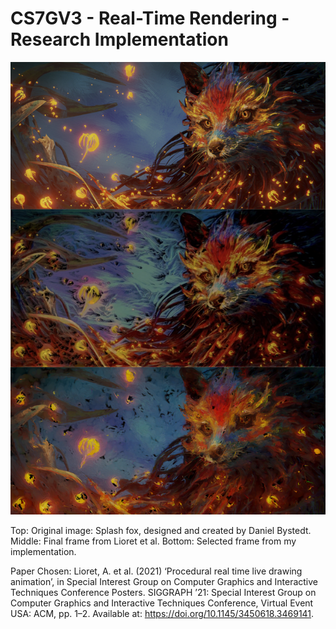 #  CS7GV3 - Real-Time Rendering -  Research Implementation

![Example Image](example.png "Example Image")

Top: Original image: Splash fox, designed and created by Daniel Bystedt.
Middle: Final frame from Lioret et al.
Bottom: Selected frame from my implementation.


Paper Chosen: Lioret, A. et al. (2021) ‘Procedural real time live drawing animation’, in Special Interest Group on Computer Graphics and Interactive Techniques Conference Posters. SIGGRAPH ’21: Special Interest Group on Computer Graphics and Interactive Techniques Conference, Virtual Event USA: ACM, pp. 1–2. Available at: https://doi.org/10.1145/3450618.3469141.
